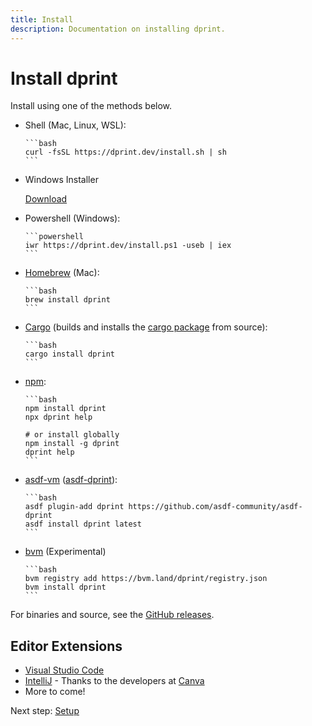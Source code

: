 ```yaml
---
title: Install
description: Documentation on installing dprint.
---
```


# Install dprint

Install using one of the methods below.

- Shell (Mac, Linux, WSL):

      ```bash
      curl -fsSL https://dprint.dev/install.sh | sh
      ```
- Windows Installer

  [Download](https://github.com/dprint/dprint/releases/latest/download/dprint-x86_64-pc-windows-msvc-installer.exe)
- Powershell (Windows):

      ```powershell
      iwr https://dprint.dev/install.ps1 -useb | iex
      ```
- [Homebrew](https://brew.sh/) (Mac):

      ```bash
      brew install dprint
      ```
- [Cargo](https://crates.io/) (builds and installs the [cargo package](https://crates.io/crates/dprint) from source):

      ```bash
      cargo install dprint
      ```

- [npm](https://www.npmjs.com/):

      ```bash
      npm install dprint
      npx dprint help

      # or install globally
      npm install -g dprint
      dprint help
      ```

- [asdf-vm](https://asdf-vm.com/) ([asdf-dprint](https://github.com/asdf-community/asdf-dprint)):

      ```bash
      asdf plugin-add dprint https://github.com/asdf-community/asdf-dprint
      asdf install dprint latest
      ```

- [bvm](https://github.com/bvm/bvm) (Experimental)

      ```bash
      bvm registry add https://bvm.land/dprint/registry.json
      bvm install dprint
      ```

For binaries and source, see the [GitHub releases](https://github.com/dprint/dprint/releases).

## Editor Extensions

- [Visual Studio Code](https://marketplace.visualstudio.com/items?itemName=dprint.dprint)
- [IntelliJ](https://plugins.jetbrains.com/plugin/18192-dprint) - Thanks to the developers at [Canva](https://canva.com)
- More to come!

Next step: [Setup](/setup)
